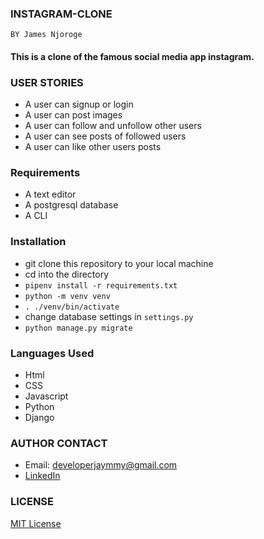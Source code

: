 ### INSTAGRAM-CLONE
`BY James Njoroge`
#### This is a clone of the famous social media app instagram.
### USER STORIES

- A user can signup or login
- A user can post images
- A user can follow and unfollow other users
- A user can see posts of followed users
- A user can like other users posts

### Requirements

- A text editor
- A postgresql database
- A CLI

### Installation

- git clone this repository to your local machine
- cd into the directory
- `pipenv install -r requirements.txt`
- `python -m venv venv`
- `. ./venv/bin/activate`
- change database settings in `settings.py`
- `python manage.py migrate`

### Languages Used

- Html
- CSS
- Javascript
- Python
- Django

### AUTHOR CONTACT

- Email: developerjaymmy@gmail.com
- [LinkedIn](https://www.linkedin.com/in/devjamesnjoroge/)

### LICENSE

[MIT License](LICENSE)
